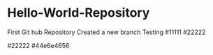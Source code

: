 # Hello-World-Repository
First Git hub Repository
Created a new branch
Testing
#11111
#22222

#22222
#44e6e4656
